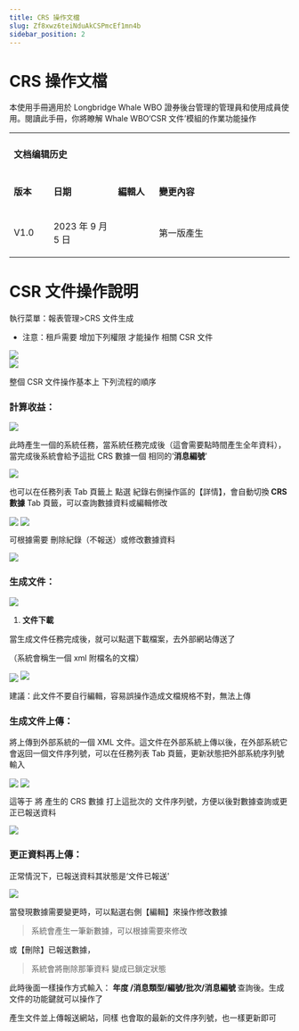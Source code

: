 ```yaml
---
title: CRS 操作文檔
slug: Zf8xwz6teiNduAkCSPmcEf1mn4b
sidebar_position: 2
---
```



# CRS 操作文檔

本使用手冊適用於 Longbridge Whale WBO 證券後台管理的管理員和使用成員使用。閱讀此手冊，你將瞭解 Whale WBO‘CSR 文件’模組的作業功能操作

<table>
<colgroup>
<col width="83"/>
<col width="151"/>
<col width="99"/>
<col width="370"/>
</colgroup>
<tbody>
<tr><td colspan="4"><h4>文档编辑历史</h4></td></tr>
<tr><td><p><b>版本</b></p></td><td><p><b>日期</b></p></td><td><p><b>編輯人</b></p></td><td><p><b>變更內容</b></p></td></tr>
<tr><td><p>V1.0</p></td><td><p>2023 年 9 月 5 日</p></td><td></td><td><p>第一版產生</p></td></tr>
</tbody>
</table>

# CSR 文件操作說明

執行菜單：報表管理&gt;CRS 文件生成

- 注意：租戶需要 增加下列權限 才能操作 相關 CSR 文件

<div class="flex gap-3 columns-2" column-size="2">
<div class="w-[24%]" width-ratio="24">
<img src="/assets/KUuObQsQioYGCHxrxbqczTRXnMb.png" src-width="409" src-height="221"/>
</div>
<div class="w-[75%]" width-ratio="75">
<img src="/assets/GQxmbTqi4o6XYexjd4Zcnr0dnZb.png" src-width="1093" src-height="189"/>
</div>
</div>

整個 CSR 文件操作基本上 下列流程的順序

### <b>計算收益</b>： 

<img src="/assets/DlE4bukIfossTwxpS0OcoQITnWh.png" src-width="2358" src-height="1346" align="center"/>

此時產生一個的系統任務，當系統任務完成後（這會需要點時間產生全年資料），當完成後系統會給予這批 CRS 數據一個 相同的‘<b>消息編號</b>'

<img src="/assets/FDDQbkabGoiWP4xSUWGcuDvlnjf.png" src-width="1046" src-height="249" align="center"/>

 也可以在任務列表 Tab 頁籤上 點選 紀錄右側操作區的【詳情】，會自動切換<b> CRS 數據</b> Tab 頁籤，可以查詢數據資料或編輯修改

<img src="/assets/MFONb5V5gocnmfx9W9ac93NMnud.png" src-width="2442" src-height="135" align="center"/>

<img src="/assets/VArCbYj7ioZEpTxU5cqcr3F5n0g.png" src-width="1280" src-height="616" align="center"/>

可根據需要 刪除紀錄（不報送）或修改數據資料

<img src="/assets/O2SPbe0FxoNuysxmAOjcI0aSn8g.png" src-width="2489" src-height="1621" align="center"/>

### <b>生成文件</b>： 

<img src="/assets/UYcTbGL5Lo2QikxjzJhcDrT1nOc.png" src-width="1047" src-height="309" align="center"/>

1. <b>文件下載</b>

當生成文件任務完成後，就可以點選下載檔案，去外部網站傳送了

（系統會稱生一個 xml 附檔名的文檔）

<img src="/assets/YWc1blCkWoBYzixoIUDc7KXFn3f.png" src-width="2480" src-height="540" align="center"/>

<img src="/assets/EHMHbjie5oohKQx3MdIc4DGqnMq.png" src-width="581" src-height="667"/>

建議：此文件不要自行編輯，容易誤操作造成文檔規格不對，無法上傳

### <b>生成文件上傳</b>： 

將上傳到外部系統的一個 XML 文件。這文件在外部系統上傳以後，在外部系統它會返回一個文件序列號，可以在任務列表 Tab 頁籤，更新狀態把外部系統序列號輸入

<img src="/assets/UAs2bxuKJocDeoxh5rdcDysKnQh.png" src-width="2472" src-height="552" align="center"/>

<img src="/assets/BBYlbKsZJorlcZxw2JMcVZ4knAe.png" src-width="2462" src-height="843" align="center"/>

這等于 將 產生的 CRS 數據 打上這批次的 文件序列號，方便以後對數據查詢或更正已報送資料

<img src="/assets/LVdtbT9Z7oD82zx9eDFcNwCVnG4.png" src-width="1039" src-height="334" align="center"/>

### <b>更正資料再上傳</b>： 

正常情況下，已報送資料其狀態是‘文件已報送'

<img src="/assets/VzvlbmynnosO9uxKH4YcVZm7nob.png" src-width="1032" src-height="529" align="center"/>

當發現數據需要變更時，可以點選右側【編輯】來操作修改數據

> 系統會產生一筆新數據，可以根據需要來修改

或【刪除】已報送數據，

> 系統會將刪除那筆資料 變成已鎖定狀態

此時後面一樣操作方式輸入： <b>年度 /消息類型/編號/批次/消息編號  </b>查詢後。生成文件的功能鍵就可以操作了

產生文件並上傳報送網站，同樣 也會取的最新的文件序列號，也一樣更新即可

